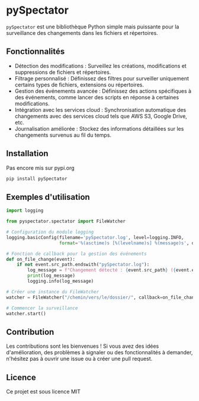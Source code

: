 # pySpectator

`pySpectator` est une bibliothèque Python simple mais puissante pour la surveillance des changements dans les fichiers et répertoires.

## Fonctionnalités

- Détection des modifications : Surveillez les créations, modifications et suppressions de fichiers et répertoires.
- Filtrage personnalisé : Définissez des filtres pour surveiller uniquement certains types de fichiers, extensions ou répertoires.
- Gestion des événements avancée : Définissez des actions spécifiques à des événements, comme lancer des scripts en réponse à certaines modifications.
- Intégration avec les services cloud : Synchronisation automatique des changements avec des services cloud tels que AWS S3, Google Drive, etc.
- Journalisation améliorée : Stockez des informations détaillées sur les changements survenus au fil du temps.

## Installation

Pas encore mis sur pypi.org
```bash
pip install pySpectator
```

## Exemples d'utilisation

```py
import logging

from pyspectator.spectator import FileWatcher

# Configuration du module logging
logging.basicConfig(filename='pySpectator.log', level=logging.INFO,
                    format='%(asctime)s [%(levelname)s] %(message)s', datefmt='%Y-%m-%d %H:%M:%S')

# Fonction de callback pour la gestion des événements
def on_file_change(event):
    if not event.src_path.endswith("pySpectator.log"):
        log_message = f"Changement détecté : {event.src_path} ({event.event_type})"
        print(log_message)
        logging.info(log_message)

# Créer une instance du FileWatcher
watcher = FileWatcher("/chemin/vers/le/dossier/", callback=on_file_change)

# Commencer la surveillance
watcher.start()
```

## Contribution
Les contributions sont les bienvenues ! Si vous avez des idées d'amélioration, des problèmes à signaler ou des fonctionnalités à demander, n'hésitez pas à ouvrir une issue ou à créer une pull request.

## Licence
Ce projet est sous licence MIT

